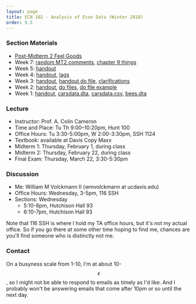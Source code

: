 ```yaml
---
layout: page
title: ECN 102 - Analysis of Econ Data (Winter 2018)
order: 9.5
---
```


### Section Materials

* [Post-Midterm 2 Feel Goods](https://www.youtube.com/watch?v=D23sMvVnrow)
* Week 7: [random MT2 comments](mt2.pdf), [chapter 9 things](ch9things.pdf)
* Week 5: [handout](discussion-05.pdf)
* Week 4: [handout](discussion-04.pdf), [lags](lags.do)
* Week 3: [handout](discussion-03.pdf), [handout do file](handout-disc03.do),
[clarifications](disc03-clarifications.pdf)
* Week 2: [handout](discussion-02.pdf), [do files](dofiles.pdf),
[do file example](doexample.do)
* Week 1: [handout](discussion-01.pdf),
[carsdata.dta](http://cameron.econ.ucdavis.edu/stata/carsdata.dta),
[carsdata.csv](http://cameron.econ.ucdavis.edu/stata/carsdata.csv),
[bees.dta](bees.dta)

### Lecture
* Instructor: Prof. A. Colin Cameron
* Time and Place: Tu Th 9:00–10:20pm, Hunt 100
* Office Hours: Tu 3:30-5:00pm, W 2:00-3:30pm, SSH 1124
* Textbook: available at Davis Copy Maxx
* Midterm 1: Thursday, February 1, during class
* Midterm 2: Thursday, February 22, during class
* Final Exam: Thursday, March 22, 3:30-5:30pm


### Discussion
* Me: William M Volckmann II (wmvolckmann at ucdavis.edu)
* Office Hours: Wednesday, 3-5pm, 116 SSH
* Sections: Wednesday
  * 5:10-6pm, Hutchison Hall 93
  * 6:10-7pm, Hutchison Hall 93

Note that 116 SSH is where I hold my TA office hours, but it's not my actual
office. So if you go there at some other time hoping to find me, chances are
you'll find someone who is distinctly not me.


### Contact
On a busyness scale from 1-10, I'm at about 10-$$\epsilon$$, so I might not be
 able to respond to emails as timely as I'd like. And I probably won't be
 answering emails that come after 10pm or so until the next day.
